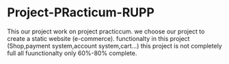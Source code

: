 # Project-PRacticum-RUPP
This our project work on project practiccum.
we choose our project to create a static website (e-commerce).
functionalty in this project (Shop,payment system,account system,cart...)
this project is not completely full all fuunctionalty only 60%-80% complete.
